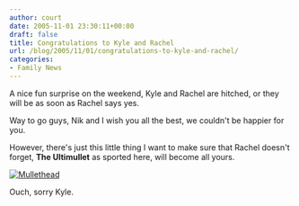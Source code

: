 ```yaml
---
author: court
date: 2005-11-01 23:30:11+00:00
draft: false
title: Congratulations to Kyle and Rachel
url: /blog/2005/11/01/congratulations-to-kyle-and-rachel/
categories:
- Family News
---
```


A nice fun surprise on the weekend, Kyle and Rachel are hitched, or they will be as soon as Rachel says yes.

Way to go guys, Nik and I wish you all the best, we couldn't be happier for you.

However, there's just this little thing I want to make sure that Rachel doesn't forget, **The Ultimullet** as sported here, will become all yours.

[![Mullethead](http://static.flickr.com/2/2086997_b790c4def7_o.jpg)
](http://www.flickr.com/photos/_court/2086997/)

Ouch, sorry Kyle.

